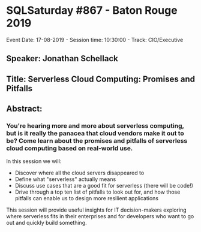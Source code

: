 # SQLSaturday #867 - Baton Rouge 2019
Event Date: 17-08-2019 - Session time: 10:30:00 - Track: CIO/Executive
## Speaker: Jonathan Schellack
## Title: Serverless Cloud Computing: Promises and Pitfalls
## Abstract:
### You're hearing more and more about serverless computing, but is it really the panacea that cloud vendors make it out to be? Come learn about the promises and pitfalls of serverless cloud computing based on real-world use.

In this session we will:
- Discover where all the cloud servers disappeared to 
- Define what "serverless" actually means
- Discuss use cases that are a good fit for serverless (there will be code!)
- Drive through a top ten list of pitfalls to look out for, and how those pitfalls can enable us to design more resilient applications

This session will provide useful insights for IT decision-makers exploring where serverless fits in their enterprises and for developers who want to go out and quickly build something.

